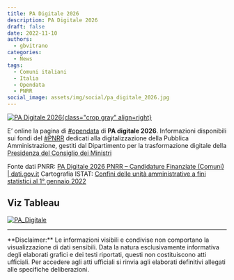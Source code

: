 ```yaml
---
title: PA Digitale 2026
description: PA Digitale 2026
draft: false
date: 2022-11-10
authors:
  - gbvitrano
categories:
  - News 
tags:
  - Comuni italiani
  - Italia
  - Opendata
  - PNRR
social_image: assets/img/social/pa_digitale_2026.jpg 
---  
```

<style>
.md-typeset code { background-color: #fff0;}  
.md-typeset pre>code { background-color: #fff0;}  

</style>
[![PA Digitale 2026](../../../assets/img/social/pa_digitale_2026.jpg "Italia | PA Digitale 2026" ){class="crop gray" align=right}](index.md) 

E’ online la pagina di [#opendata](https://www.facebook.com/hashtag/opendata?__eep__=6&__cft__[0]=AZW8tm0CirnGotNdmDEH9RNh33wD-hb0_HcOid2qIXLQ1zFX1RYFmw0hLJXLSYbe0D_Jl7iHG3pjRPT3PsEAXKH9qjL4r3flyrsK1El3ET9RBDIvEMcnXmlcQyviYdLL4hJgZnWEInEk7FUVbXYVwIaK3LcPXIqykptWmCflHg9VJAnDnyPLYSTOlJpdKHZJFSU&__tn__=*NK-R) di **PA digitale 2026**. Informazioni disponibili sui fondi del [#PNRR](https://www.facebook.com/hashtag/pnrr?__eep__=6&__cft__[0]=AZW8tm0CirnGotNdmDEH9RNh33wD-hb0_HcOid2qIXLQ1zFX1RYFmw0hLJXLSYbe0D_Jl7iHG3pjRPT3PsEAXKH9qjL4r3flyrsK1El3ET9RBDIvEMcnXmlcQyviYdLL4hJgZnWEInEk7FUVbXYVwIaK3LcPXIqykptWmCflHg9VJAnDnyPLYSTOlJpdKHZJFSU&__tn__=*NK-R) dedicati alla digitalizzazione della Pubblica Amministrazione, gestiti dal Dipartimento per la trasformazione digitale della [Presidenza del Consiglio dei Ministri](https://www.governo.it/it/la-presidenza-del-consiglio-dei-ministri) 


Fonte dati PNRR: [PA Digitale 2026 PNRR – Candidature Finanziate (Comuni) | dati.gov.it](https://dati.gov.it/view-dataset/dataset?id=0b175168-cd98-424c-94df-7518c5260177)
Cartografia ISTAT: [Confini delle unità amministrative a fini statistici al 1° gennaio 2022](https://www.istat.it/it/archivio/222527)
<!-- more --> 
## Viz Tableau
<div class='tableauPlaceholder' id='viz1694817497855' style='position: relative'><noscript><a href='https:&#47;&#47;coseerobe.gbvitrano.it&#47;'><img alt='PA_Digitale ' src='https:&#47;&#47;public.tableau.com&#47;static&#47;images&#47;3N&#47;3N2RP8S86&#47;1_rss.png' style='border: none' /></a></noscript><object class='tableauViz'  style='display:none;'><param name='host_url' value='https%3A%2F%2Fpublic.tableau.com%2F' /> <param name='embed_code_version' value='3' /> <param name='path' value='shared&#47;3N2RP8S86' /> <param name='toolbar' value='yes' /><param name='static_image' value='https:&#47;&#47;public.tableau.com&#47;static&#47;images&#47;3N&#47;3N2RP8S86&#47;1.png' /> <param name='animate_transition' value='yes' /><param name='display_static_image' value='yes' /><param name='display_spinner' value='yes' /><param name='display_overlay' value='yes' /><param name='display_count' value='yes' /><param name='tabs' value='no' /><param name='language' value='it-IT' /></object></div>                <script type='text/javascript'>                    var divElement = document.getElementById('viz1694817497855');                    var vizElement = divElement.getElementsByTagName('object')[0];                    if ( divElement.offsetWidth > 800 ) { vizElement.style.width='950px';vizElement.style.height='1927px';} else if ( divElement.offsetWidth > 500 ) { vizElement.style.width='950px';vizElement.style.height='1927px';} else { vizElement.style.width='100%';vizElement.style.height='2727px';}                     var scriptElement = document.createElement('script');                    scriptElement.src = 'https://public.tableau.com/javascripts/api/viz_v1.js';                    vizElement.parentNode.insertBefore(scriptElement, vizElement);                </script>

<hr>
**Disclaimer:** Le informazioni visibili e condivise non comportano la visualizzazione di dati sensibili. Data la natura esclusivamente informativa degli elaborati grafici e dei testi riportati, questi non costituiscono atti ufficiali. Per accedere agli atti ufficiali si rinvia agli elaborati definitivi allegati alle specifiche deliberazioni.
